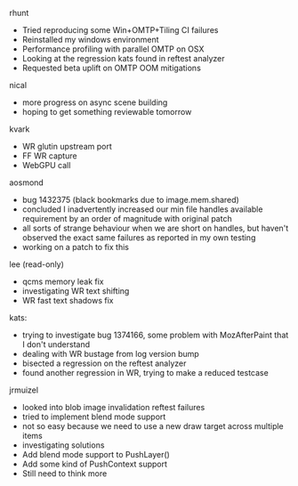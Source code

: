 rhunt
* Tried reproducing some Win+OMTP+Tiling CI failures
* Reinstalled my windows environment
* Performance profiling with parallel OMTP on OSX
* Looking at the regression kats found in reftest analyzer
* Requested beta uplift on OMTP OOM mitigations

nical
* more progress on async scene building
* hoping to get something reviewable tomorrow

kvark
* WR glutin upstream port
* FF WR capture
* WebGPU call

aosmond
* bug 1432375 (black bookmarks due to image.mem.shared)
* concluded I inadvertently increased our min file handles available requirement by an order of magnitude with original patch
* all sorts of strange behaviour when we are short on handles, but haven't observed the exact same failures as reported in my own testing
* working on a patch to fix this

lee (read-only)
* qcms memory leak fix
* investigating WR text shifting
* WR fast text shadows fix

kats:
* trying to investigate bug 1374166, some problem with MozAfterPaint that I don't understand
* dealing with WR bustage from log version bump
* bisected a regression on the reftest analyzer
* found another regression in WR, trying to make a reduced testcase

jrmuizel
* looked into blob image invalidation reftest failures
* tried to implement blend mode support
* not so easy because we need to use a new draw target across multiple items
* investigating solutions
* Add blend mode support to PushLayer()
* Add some kind of PushContext support
* Still need to think more
